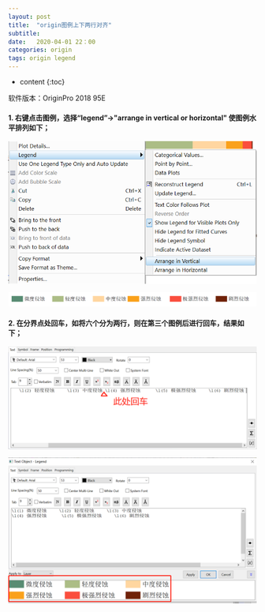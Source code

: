 ```yaml
---
layout: post
title:  "origin图例上下两行对齐"
subtitle:   
date:   2020-04-01 22：00
categories: origin 
tags: origin legend
---
```


* content
{:toc}

软件版本：OriginPro 2018 95E
#### 1. 右键点击图例，选择“legend”->"arrange in vertical or horizontal" 使图例水平排列如下；

![](https://raw.githubusercontent.com/tingting-huang/PicGo/master/blog_files/img/PicGo-GitHub-PicBed/20200401对齐图例1垂直或者水平排列.png)


![](https://raw.githubusercontent.com/tingting-huang/PicGo/master/blog_files/img/PicGo-GitHub-PicBed/20200401对齐图例1垂直或者水平排列结果.png)


#### 2. 在分界点处回车，如将六个分为两行，则在第三个图例后进行回车，结果如下；

![](https://raw.githubusercontent.com/tingting-huang/PicGo/master/blog_files/img/PicGo-GitHub-PicBed/20200401对齐图例2回车分为两列.png)

![](https://raw.githubusercontent.com/tingting-huang/PicGo/master/blog_files/img/PicGo-GitHub-PicBed/20200401对齐图例3.png)



